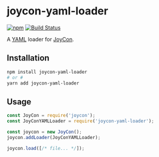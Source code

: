 # joycon-yaml-loader
[![npm](https://img.shields.io/npm/v/joycon-yaml-loader.svg)](https://www.npmjs.com/package/joycon-yaml-loader)
[![Build Status](https://travis-ci.com/gluons/joycon-yaml-loader.svg?branch=master)](https://travis-ci.com/gluons/joycon-yaml-loader)

A [YAML](http://yaml.org/) loader for [JoyCon](https://github.com/egoist/joycon).

## Installation

```bash
npm install joycon-yaml-loader
# or #
yarn add joycon-yaml-loader
```

## Usage

```js
const JoyCon = require('joycon');
const JoyConYAMLLoader = require('joycon-yaml-loader');

const joycon = new JoyCon();
joycon.addLoader(JoyConYAMLLoader);

joycon.load([/* file... */]);
```
